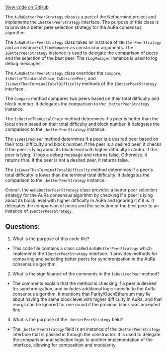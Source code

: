 [View code on GitHub](https://github.com/nethermindeth/nethermind/Nethermind.Consensus.AuRa/AuRaBetterPeerStrategy.cs)

The `AuRaBetterPeerStrategy` class is a part of the Nethermind project and implements the `IBetterPeerStrategy` interface. The purpose of this class is to provide a better peer selection strategy for the AuRa consensus algorithm. 

The `AuRaBetterPeerStrategy` class takes an instance of `IBetterPeerStrategy` and an instance of `ILogManager` as constructor arguments. The `IBetterPeerStrategy` instance is used to delegate the comparison of peers and the selection of the best peer. The `ILogManager` instance is used to log debug messages.

The `AuRaBetterPeerStrategy` class overrides the `Compare`, `IsBetterThanLocalChain`, `IsDesiredPeer`, and `IsLowerThanTerminalTotalDifficulty` methods of the `IBetterPeerStrategy` interface. 

The `Compare` method compares two peers based on their total difficulty and block number. It delegates the comparison to the `_betterPeerStrategy` instance.

The `IsBetterThanLocalChain` method determines if a peer is better than the local chain based on their total difficulty and block number. It delegates the comparison to the `_betterPeerStrategy` instance.

The `IsDesiredPeer` method determines if a peer is a desired peer based on their total difficulty and block number. If the peer is a desired peer, it checks if the peer is lying about its block level with higher difficulty in AuRa. If the peer is lying, it logs a debug message and returns false. Otherwise, it returns true. If the peer is not a desired peer, it returns false.

The `IsLowerThanTerminalTotalDifficulty` method determines if a peer's total difficulty is lower than the terminal total difficulty. It delegates the comparison to the `_betterPeerStrategy` instance.

Overall, the `AuRaBetterPeerStrategy` class provides a better peer selection strategy for the AuRa consensus algorithm by checking if a peer is lying about its block level with higher difficulty in AuRa and ignoring it if it is. It delegates the comparison of peers and the selection of the best peer to an instance of `IBetterPeerStrategy`.
## Questions: 
 1. What is the purpose of this code file?
- This code file contains a class called `AuRaBetterPeerStrategy` which implements the `IBetterPeerStrategy` interface. It provides methods for comparing and selecting better peers for synchronization in the AuRa consensus algorithm.

2. What is the significance of the comments in the `IsDesiredPeer` method?
- The comments explain that the method is checking if a peer is desired for synchronization, and includes additional logic specific to the AuRa consensus algorithm. It mentions that Parity/OpenEthereum may lie about having the same block level with higher difficulty in AuRa, and that reorgs can be ignored for one round if the previous block was accepted fine.

3. What is the purpose of the `_betterPeerStrategy` field?
- The `_betterPeerStrategy` field is an instance of the `IBetterPeerStrategy` interface that is passed in through the constructor. It is used to delegate the comparison and selection logic to another implementation of the interface, allowing for composition and modularity.